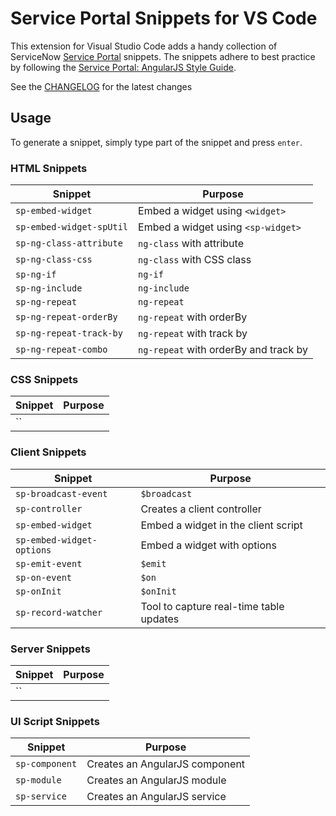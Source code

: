 # Service Portal Snippets for VS Code

This extension for Visual Studio Code adds a handy collection of ServiceNow [Service Portal](https://docs.servicenow.com/bundle/london-servicenow-platform/page/build/service-portal/concept/c_ServicePortal.html) snippets. The snippets adhere to best practice by following the [Service Portal: AngularJS Style Guide](https://github.com/platform-experience/serviceportal-best-practice).

See the [CHANGELOG](CHANGELOG.md) for the latest changes

## Usage

To generate a snippet, simply type part of the snippet and press `enter`.

### HTML Snippets

| Snippet                   | Purpose                                    |
| ------------------------- | ------------------------------------------ |
| `sp-embed-widget`         | Embed a widget using `<widget>`            |
| `sp-embed-widget-spUtil`  | Embed a widget using `<sp-widget>`         |
| `sp-ng-class-attribute`   | `ng-class` with attribute                  |
| `sp-ng-class-css`         | `ng-class` with CSS class                  |
| `sp-ng-if`                | `ng-if`                                    |
| `sp-ng-include`           | `ng-include`                               |
| `sp-ng-repeat`            | `ng-repeat`                                |
| `sp-ng-repeat-orderBy`    | `ng-repeat` with orderBy                   |
| `sp-ng-repeat-track-by`   | `ng-repeat` with track by                  |
| `sp-ng-repeat-combo`      | `ng-repeat` with orderBy and track by      |

### CSS Snippets

| Snippet                   | Purpose                                    |
| ------------------------- | ------------------------------------------ |
| ``                        |                                            |

### Client Snippets

| Snippet                   | Purpose                                    |
| ------------------------- | ------------------------------------------ |
| `sp-broadcast-event`      | `$broadcast`                               |
| `sp-controller`           | Creates a client controller                |
| `sp-embed-widget`         | Embed a widget in the client script        |
| `sp-embed-widget-options` | Embed a widget with options                |
| `sp-emit-event`           | `$emit`                                    |
| `sp-on-event`             | `$on`                                      |
| `sp-onInit`               | `$onInit`                                  |
| `sp-record-watcher`       | Tool to capture real-time table updates    |

### Server Snippets

| Snippet                   | Purpose                                    |
| ------------------------- | ------------------------------------------ |
| ``                        |                                            |

### UI Script Snippets

| Snippet                   | Purpose                                    |
| ------------------------- | ------------------------------------------ |
| `sp-component`            | Creates an AngularJS component             |
| `sp-module`               | Creates an AngularJS module                |
| `sp-service`              | Creates an AngularJS service               |
